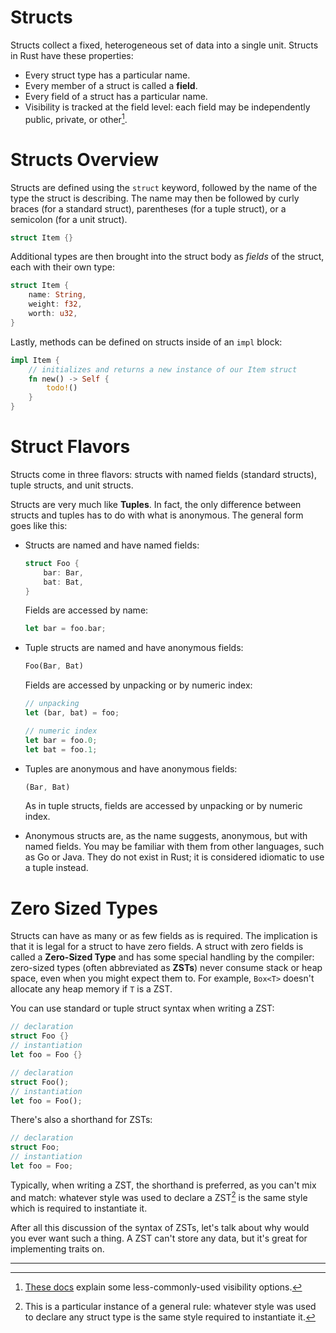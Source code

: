 # Structs

Structs collect a fixed, heterogeneous set of data into a single unit. Structs in Rust have these properties:

- Every struct type has a particular name.
- Every member of a struct is called a **field**.
- Every field of a struct has a particular name.
- Visibility is tracked at the field level: each field may be independently public, private, or other[^1].

# Structs Overview

Structs are defined using the `struct` keyword, followed by the name of the type the struct is describing.
The name may then be followed by curly braces (for a standard struct), parentheses (for a tuple struct), or a semicolon (for a unit struct).

```rust
struct Item {}
```

Additional types are then brought into the struct body as _fields_ of the struct, each with their own type:

```rust
struct Item {
    name: String,
    weight: f32,
    worth: u32,
}
```

Lastly, methods can be defined on structs inside of an `impl` block:

```rust
impl Item {
    // initializes and returns a new instance of our Item struct
    fn new() -> Self {
        todo!()
    }
}
```

# Struct Flavors

Structs come in three flavors: structs with named fields (standard structs), tuple structs, and unit structs.

Structs are very much like **Tuples**. In fact, the only difference between structs and tuples has to do with what is anonymous. The general form goes like this:

- Structs are named and have named fields:

  ```rust
  struct Foo {
      bar: Bar,
      bat: Bat,
  }
  ```

  Fields are accessed by name:

  ```rust
  let bar = foo.bar;
  ```

- Tuple structs are named and have anonymous fields:

  ```rust
  Foo(Bar, Bat)
  ```

  Fields are accessed by unpacking or by numeric index:

  ```rust
  // unpacking
  let (bar, bat) = foo;
  ```

  ```rust
  // numeric index
  let bar = foo.0;
  let bat = foo.1;
  ```

- Tuples are anonymous and have anonymous fields:

  ```rust
  (Bar, Bat)
  ```

  As in tuple structs, fields are accessed by unpacking or by numeric index.

- Anonymous structs are, as the name suggests, anonymous, but with named fields. You may be familiar with them from other languages, such as Go or Java. They do not exist in Rust; it is considered idiomatic to use a tuple instead.

# Zero Sized Types

Structs can have as many or as few fields as is required. The implication is that it is legal for a struct to have zero fields. A struct with zero fields is called a **Zero-Sized Type** and has some special handling by the compiler: zero-sized types (often abbreviated as **ZSTs**) never consume stack or heap space, even when you might expect them to. For example, `Box<T>` doesn't allocate any heap memory if `T` is a ZST.

You can use standard or tuple struct syntax when writing a ZST:

```rust
// declaration
struct Foo {}
// instantiation
let foo = Foo {}
```

```rust
// declaration
struct Foo();
// instantiation
let foo = Foo();
```

There's also a shorthand for ZSTs:

```rust
// declaration
struct Foo;
// instantiation
let foo = Foo;
```

Typically, when writing a ZST, the shorthand is preferred, as you can't mix and match: whatever style was used to declare a ZST[^2] is the same style which is required to instantiate it.

After all this discussion of the syntax of ZSTs, let's talk about why would you ever want such a thing. A ZST can't store any data, but it's great for implementing traits on.

---

[^1]: [These docs](https://doc.rust-lang.org/reference/visibility-and-privacy.html) explain some less-commonly-used visibility options.
[^2]: This is a particular instance of a general rule: whatever style was used to declare any struct type is the same style required to instantiate it.
